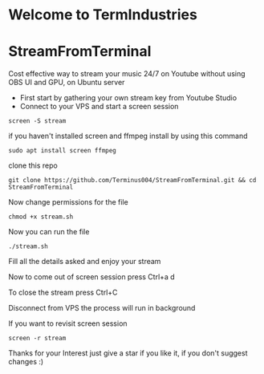 # Welcome to TermIndustries
# StreamFromTerminal
Cost effective way to stream your music 24/7 on Youtube without using OBS UI and GPU, on Ubuntu server
- First start by gathering your own stream key from Youtube Studio
- Connect to your VPS and start a screen session 
```
screen -S stream
```
if you haven't installed screen and ffmpeg install by using this command
```
sudo apt install screen ffmpeg
```
clone this repo

```
git clone https://github.com/Terminus004/StreamFromTerminal.git && cd StreamFromTerminal
```
Now change permissions for the file
```
chmod +x stream.sh
```
Now you can run the file
```
./stream.sh
```
Fill all the details asked and enjoy your stream

Now to come out of screen session press Ctrl+a d

To close the stream press Ctrl+C

Disconnect from VPS the process will run in background 

If you want to revisit screen session
```
screen -r stream
```
Thanks for your Interest just give a star if you like it, if you don't suggest changes :)
